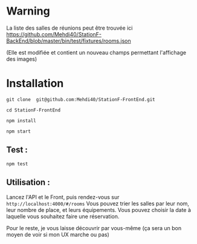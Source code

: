 # Warning
La liste des salles de réunions peut être trouvée ici https://github.com/Mehdi40/StationF-BackEnd/blob/master/bin/test/fixtures/rooms.json

(Elle est modifiée et contient un nouveau champs permettant l'affichage des images)


# Installation

`git clone  git@github.com:Mehdi40/StationF-FrontEnd.git`

`cd StationF-FrontEnd`

`npm install`

`npm start`

## Test :
`npm test`

## Utilisation :

Lancez l'API et le Front, puis rendez-vous sur `http://localhost:4000/#/rooms`
Vous pouvez trier les salles par leur nom, leur nombre de place, et leurs équipements.
Vous pouvez choisir la date à laquelle vous souhaitez faire une réservation.

Pour le reste, je vous laisse découvrir par vous-même (ça sera un bon moyen de voir si mon UX marche ou pas)
